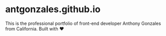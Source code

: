 # antgonzales.github.io

This is the professional portfolio of front-end developer Anthony Gonzales from California. Built with :heart:
